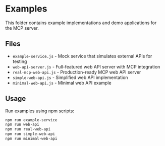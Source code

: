 # Examples

This folder contains example implementations and demo applications for the MCP server.

## Files

- `example-service.js` - Mock service that simulates external APIs for testing
- `web-api-server.js` - Full-featured web API server with MCP integration
- `real-mcp-web-api.js` - Production-ready MCP web API server
- `simple-web-api.js` - Simplified web API implementation
- `minimal-web-api.js` - Minimal web API example

## Usage

Run examples using npm scripts:
```bash
npm run example-service
npm run web-api
npm run real-web-api
npm run simple-web-api
npm run minimal-web-api
```
